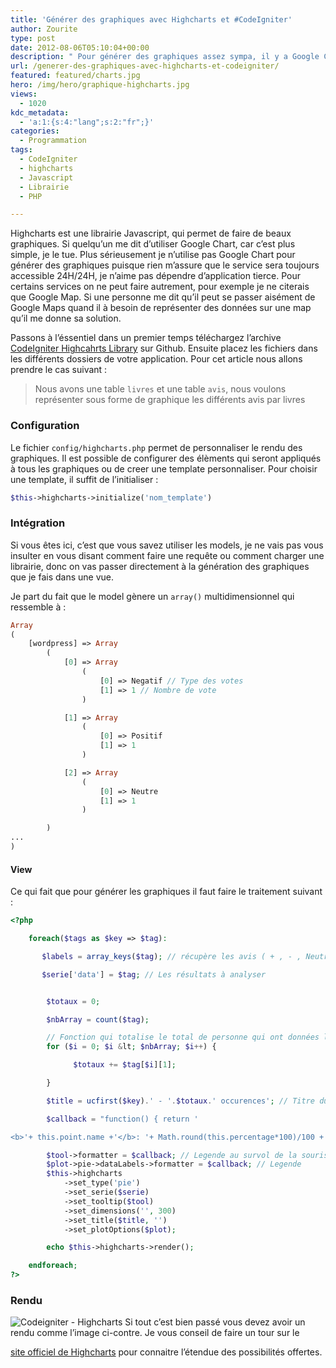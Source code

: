 ```yaml
---
title: 'Générer des graphiques avec Highcharts et #CodeIgniter'
author: Zourite
type: post
date: 2012-08-06T05:10:04+00:00
description: " Pour générer des graphiques assez sympa, il y a Google Chart et Highcharts. Cet article vous présente un moyen de générer des graphiques  avec Codeigniter et d'Highcharts grâce à une librairie."
url: /generer-des-graphiques-avec-highcharts-et-codeigniter/
featured: featured/charts.jpg
hero: /img/hero/graphique-highcharts.jpg
views:
  - 1020
kdc_metadata:
  - 'a:1:{s:4:"lang";s:2:"fr";}'
categories:
  - Programmation
tags:
  - CodeIgniter
  - highcharts
  - Javascript
  - Librairie
  - PHP

---
```

Highcharts est une librairie Javascript, qui permet de faire de beaux graphiques. Si quelqu&rsquo;un me dit d&rsquo;utiliser Google Chart, car c&rsquo;est plus simple, je le tue. Plus sérieusement je n&rsquo;utilise pas Google Chart pour générer des graphiques puisque rien m&rsquo;assure que le service sera toujours accessible 24H/24H, je n&rsquo;aime pas dépendre d&rsquo;application tierce. Pour certains services on ne peut faire autrement, pour exemple je ne citerais que Google Map. Si une personne me dit qu&rsquo;il peut se passer aisément de Google Maps quand il à besoin de représenter des données sur une map qu&rsquo;il me donne sa solution.

Passons à l&rsquo;éssentiel dans un premier temps téléchargez l&rsquo;archive <a href="https://github.com/ronan-gloo/codeigniter-highcharts-library" title="CodeIgniter Highcahrts Library" rel="bookmarks" target="_blank">CodeIgniter Highcahrts Library</a> sur Github. Ensuite placez les fichiers dans les différents dossiers de votre application. Pour cet article nous allons prendre le cas suivant :

> Nous avons une table `livres` et une table `avis`, nous voulons représenter sous forme de graphique les différents avis par livres

### Configuration

Le fichier `config/highcharts.php` permet de personnaliser le rendu des graphiques. Il est possible de configurer des élèments qui seront appliqués à tous les graphiques ou de creer une template personnaliser. Pour choisir une template, il suffit de l&rsquo;initialiser :

~~~~php 
$this->highcharts->initialize('nom_template')
~~~~

### Intégration

Si vous êtes ici, c&rsquo;est que vous savez utiliser les models, je ne vais pas vous insulter en vous disant comment faire une requête ou comment charger une librairie, donc on vas passer directement à la génération des graphiques que je fais dans une vue.

Je part du fait que le model gènere un `array()` multidimensionnel qui ressemble à :

~~~~php
Array
(
    [wordpress] => Array
        (
            [0] => Array
                (
                    [0] => Negatif // Type des votes
                    [1] => 1 // Nombre de vote
                )

            [1] => Array
                (
                    [0] => Positif
                    [1] => 1
                )

            [2] => Array
                (
                    [0] => Neutre
                    [1] => 1
                )

        )
...
)
~~~~

#### View

Ce qui fait que pour générer les graphiques il faut faire le traitement suivant :

~~~~php
<?php

    foreach($tags as $key => $tag):

       $labels = array_keys($tag); // récupère les avis ( + , - , Neutre)

       $serie['data'] = $tag; // Les résultats à analyser


        $totaux = 0;

        $nbArray = count($tag);

        // Fonction qui totalise le total de personne qui ont données leur avis
        for ($i = 0; $i &lt; $nbArray; $i++) {

              $totaux += $tag[$i][1];

        }

        $title = ucfirst($key).' - '.$totaux.' occurences'; // Titre du Graphique

        $callback = "function() { return '

<b>'+ this.point.name +'</b>: '+ Math.round(this.percentage*100)/100 +' %'}";

        $tool->formatter = $callback; // Legende au survol de la souris
        $plot->pie->dataLabels->formatter = $callback; // Legende
        $this->highcharts
            ->set_type('pie')
            ->set_serie($serie)
            ->set_tooltip($tool)
            ->set_dimensions('', 300)
            ->set_title($title, '')
            ->set_plotOptions($plot);

        echo $this->highcharts->render();

    endforeach;
?>
~~~~

### Rendu

<img aria-describedby="caption-attachment-1176" src="/img/2012/08/Sélection_023.png" alt="Codeigniter - Highcharts" title="Codeigniter - Highcharts" />
Si tout c&rsquo;est bien passé vous devez avoir un rendu comme l&rsquo;image ci-contre. Je vous conseil de faire un tour sur le 

<a href="http://www.highcharts.com/" title="site officiel de HighCharts" target="_blank">site officiel de Highcharts</a> pour connaitre l&rsquo;étendue des possibilités offertes.
